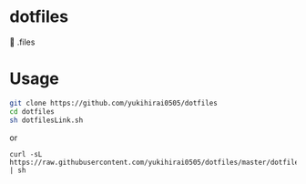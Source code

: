 # dotfiles
:wrench: .files


# Usage

```sh
git clone https://github.com/yukihirai0505/dotfiles
cd dotfiles
sh dotfilesLink.sh
```

or

```
curl -sL https://raw.githubusercontent.com/yukihirai0505/dotfiles/master/dotfilesLink.sh | sh
```
